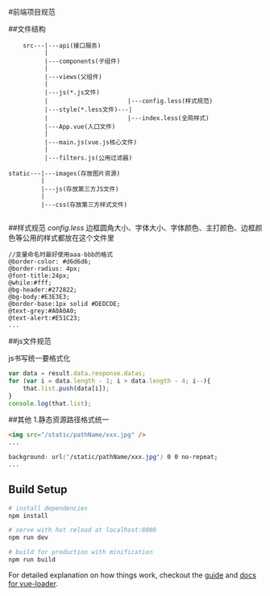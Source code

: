 #前端项目规范

##文件结构
```
	src---|---api(接口服务)
	      |
	      |---components(子组件)
	      |
	      |---views(父组件)
	      |
	      |---js(*.js文件)
	      |                      |---config.less(样式规范)
	      |---style(*.less文件)---|
	      |                      |---index.less(全局样式)
	      |---App.vue(入口文件)
	      |
	      |---main.js(vue.js核心文件)  
          |
          |---filters.js(公用过滤器)  
	      
static---|---images(存放图片资源)
         |
         |---js(存放第三方JS文件)
         |
         |---css(存放第三方样式文件)          
                             
```
##样式规范
_config.less_ 边框圆角大小、字体大小、字体颜色、主打颜色、边框颜色等公用的样式都放在这个文件里

```less
//变量命名时最好使用aaa-bbb的格式
@border-color: #d6d6d6;
@border-radius: 4px;
@font-title:24px;
@while:#fff;
@bg-header:#272822;
@bg-body:#E3E3E3;
@border-base:1px solid #DEDCDE;
@text-grey:#A0A0A0;
@text-alert:#E51C23;
...
```

##js文件规范

js书写统一要格式化

```javascript
var data = result.data.response.datas;
for (var i = data.length - 1; i > data.length - 4; i--){
	that.list.push(data[i]);
}
console.log(that.list);
```

##其他
1.静态资源路径格式统一

```html
<img src="/static/pathName/xxx.jpg" />
...
```

```css
background: url('/static/pathName/xxx.jpg') 0 0 no-repeat;
...
```
## Build Setup

``` bash
# install dependencies
npm install

# serve with hot reload at localhost:8080
npm run dev

# build for production with minification
npm run build
```

For detailed explanation on how things work, checkout the [guide](http://vuejs-templates.github.io/webpack/) and [docs for vue-loader](http://vuejs.github.io/vue-loader).

